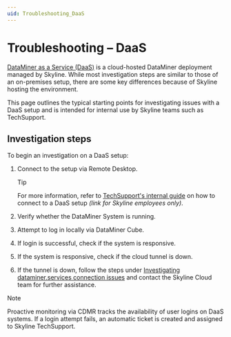 ```yaml
---
uid: Troubleshooting_DaaS
---
```


# Troubleshooting – DaaS

[DataMiner as a Service (DaaS)](xref:DaaS_hosting) is a cloud-hosted DataMiner deployment managed by Skyline. While most investigation steps are similar to those of an on-premises setup, there are some key differences because of Skyline hosting the environment.

This page outlines the typical starting points for investigating issues with a DaaS setup and is intended for internal use by Skyline teams such as TechSupport.

## Investigation steps

To begin an investigation on a DaaS setup:

1. Connect to the setup via Remote Desktop.

   > [!TIP]
   > For more information, refer to [TechSupport's internal guide](https://internaldocs.skyline.be/DevDocs/DaaS/AccessDaaSResources.html) on how to connect to a DaaS setup *(link for Skyline employees only)*.

1. Verify whether the DataMiner System is running.

1. Attempt to log in locally via DataMiner Cube.

1. If login is successful, check if the system is responsive.

1. If the system is responsive, check if the cloud tunnel is down.

1. If the tunnel is down, follow the steps under [Investigating dataminer.services connection issues](xref:Cloud_Connection_Issues) and contact the Skyline Cloud team for further assistance.

> [!NOTE]
> Proactive monitoring via CDMR tracks the availability of user logins on DaaS systems. If a login attempt fails, an automatic ticket is created and assigned to Skyline TechSupport.
